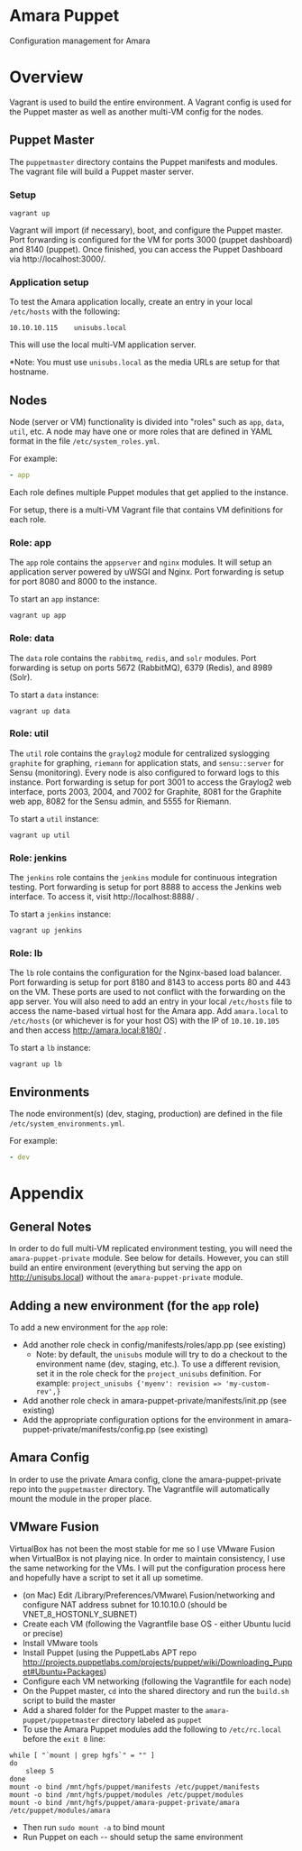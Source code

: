 # Amara Puppet

Configuration management for Amara

# Overview

Vagrant is used to build the entire environment.  A Vagrant config is used for the Puppet master as well as another multi-VM config for the nodes.

## Puppet Master

The `puppetmaster` directory contains the Puppet manifests and modules.  The vagrant file will build a Puppet master server.

### Setup

`vagrant up`

Vagrant will import (if necessary), boot, and configure the Puppet master.  Port forwarding is configured for the VM for ports 3000 (puppet dashboard) and 8140 (puppet).  Once finished, you can access the Puppet Dashboard via http://localhost:3000/.

### Application setup

To test the Amara application locally, create an entry in your local `/etc/hosts` with the following:

`10.10.10.115    unisubs.local`

This will use the local multi-VM application server.

*Note: You must use `unisubs.local` as the media URLs are setup for that hostname.

## Nodes

Node (server or VM) functionality is divided into "roles" such as `app`, `data`, `util`, etc.  A node may have one or more roles that are defined in YAML format in the file `/etc/system_roles.yml`.

For example:

```yaml
- app
```

Each role defines multiple Puppet modules that get applied to the instance.

For setup, there is a multi-VM Vagrant file that contains VM definitions for each role.

### Role: app

The `app` role contains the `appserver` and `nginx` modules.  It will setup an application server powered by uWSGI and Nginx.  Port forwarding is setup for port 8080 and 8000 to the instance.

To start an `app` instance:

`vagrant up app`

### Role: data

The `data` role contains the `rabbitmq`, `redis`, and `solr` modules.  Port forwarding is setup on ports 5672 (RabbitMQ), 6379 (Redis), and 8989 (Solr).

To start a `data` instance:

`vagrant up data`

### Role: util

The `util` role contains the `graylog2` module for centralized syslogging `graphite` for graphing, `riemann` for application stats, and `sensu::server` for Sensu (monitoring).  Every node is also configured to forward logs to this instance.  Port forwarding is setup for port 3001 to access the Graylog2 web interface, ports 2003, 2004, and 7002 for Graphite, 8081 for the Graphite web app, 8082 for the Sensu admin, and 5555 for Riemann.

To start a `util` instance:

`vagrant up util`

### Role: jenkins

The `jenkins` role contains the `jenkins` module for continuous integration testing.  Port forwarding is setup for port 8888 to access the Jenkins web interface.  To access it, visit http://localhost:8888/ .

To start a `jenkins` instance:

`vagrant up jenkins`

### Role: lb

The `lb` role contains the configuration for the Nginx-based load balancer.  Port forwarding is setup for port 8180 and 8143 to access ports 80 and 443 on the VM.  These ports are used to not conflict with the forwarding on the app server.  You will also need to add an entry in your local `/etc/hosts` file to access the name-based virtual host for the Amara app.  Add `amara.local` to `/etc/hosts` (or whichever is for your host OS) with the IP of `10.10.10.105` and then access http://amara.local:8180/ .

To start a `lb` instance:

`vagrant up lb`

## Environments

The node environment(s) (dev, staging, production) are defined in the file `/etc/system_environments.yml`.

For example:
```yaml
- dev
```

# Appendix

## General Notes

In order to do full multi-VM replicated environment testing, you will need the `amara-puppet-private` module.  See below for details.  However, you can still build an entire environment (everything but serving the app on http://unisubs.local) without the `amara-puppet-private` module.

## Adding a new environment (for the `app` role)

To add a new environment for the `app` role:

* Add another role check in config/manifests/roles/app.pp (see existing)
  * Note: by default, the `unisubs` module will try to do a checkout to the environment name (dev, staging, etc.).  To use a different revision, set it in the role check for the `project_unisubs` definition.  For example: `project_unisubs {'myenv': revision => 'my-custom-rev',}`
* Add another role check in amara-puppet-private/manifests/init.pp (see existing)
* Add the appropriate configuration options for the environment in amara-puppet-private/manifests/config.pp (see existing)

## Amara Config
In order to use the private Amara config, clone the amara-puppet-private repo into the `puppetmaster` directory.  The Vagrantfile will automatically mount the module in the proper place.

## VMware Fusion
VirtualBox has not been the most stable for me so I use VMware Fusion when VirtualBox is not playing nice.  In order to maintain consistency, I use the same networking for the VMs.  I will put the configuration process here and hopefully have a script to set it all up sometime.

* (on Mac) Edit /Library/Preferences/VMware\ Fusion/networking and configure NAT address subnet for 10.10.10.0 (should be VNET_8_HOSTONLY_SUBNET)
* Create each VM (following the Vagrantfile base OS - either Ubuntu lucid or precise)
* Install VMware tools
* Install Puppet (using the PuppetLabs APT repo http://projects.puppetlabs.com/projects/puppet/wiki/Downloading_Puppet#Ubuntu+Packages)
* Configure each VM networking (following the Vagrantfile for each node)
* On the Puppet master, `cd` into the shared directory and run the `build.sh` script to build the master
* Add a shared folder for the Puppet master to the `amara-puppet/puppetmaster` directory labeled as `puppet`
* To use the Amara Puppet modules add the following to `/etc/rc.local` before the `exit 0` line:

```
while [ "`mount | grep hgfs`" = "" ]
do
    sleep 5
done
mount -o bind /mnt/hgfs/puppet/manifests /etc/puppet/manifests
mount -o bind /mnt/hgfs/puppet/modules /etc/puppet/modules
mount -o bind /mnt/hgfs/puppet/amara-puppet-private/amara /etc/puppet/modules/amara
```
* Then run `sudo mount -a` to bind mount
* Run Puppet on each -- should setup the same environment
